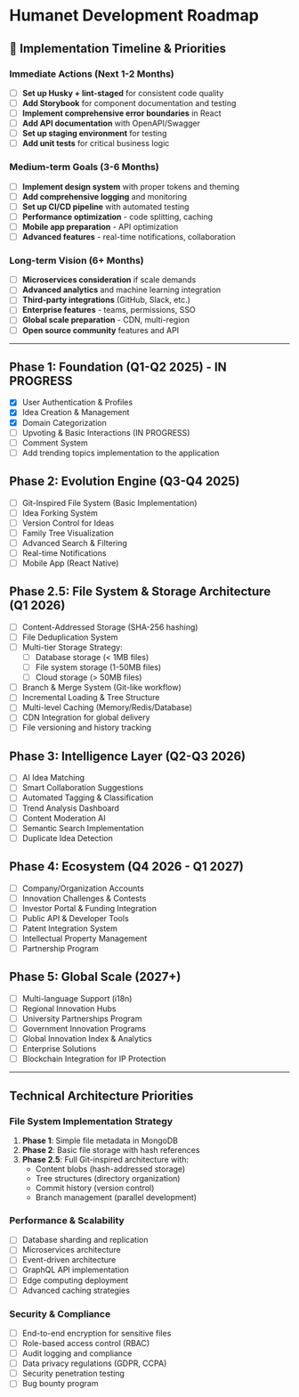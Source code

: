 # Humanet Development Roadmap

## 🎯 Implementation Timeline & Priorities

### **Immediate Actions (Next 1-2 Months)**
- [ ] **Set up Husky + lint-staged** for consistent code quality
- [ ] **Add Storybook** for component documentation and testing
- [ ] **Implement comprehensive error boundaries** in React
- [ ] **Add API documentation** with OpenAPI/Swagger
- [ ] **Set up staging environment** for testing
- [ ] **Add unit tests** for critical business logic

### **Medium-term Goals (3-6 Months)**
- [ ] **Implement design system** with proper tokens and theming
- [ ] **Add comprehensive logging** and monitoring
- [ ] **Set up CI/CD pipeline** with automated testing
- [ ] **Performance optimization** - code splitting, caching
- [ ] **Mobile app preparation** - API optimization
- [ ] **Advanced features** - real-time notifications, collaboration

### **Long-term Vision (6+ Months)**
- [ ] **Microservices consideration** if scale demands
- [ ] **Advanced analytics** and machine learning integration
- [ ] **Third-party integrations** (GitHub, Slack, etc.)
- [ ] **Enterprise features** - teams, permissions, SSO
- [ ] **Global scale preparation** - CDN, multi-region
- [ ] **Open source community** features and API

---

## Phase 1: Foundation (Q1-Q2 2025) - IN PROGRESS
- [x] User Authentication & Profiles
- [x] Idea Creation & Management
- [x] Domain Categorization
- [ ] Upvoting & Basic Interactions (IN PROGRESS)
- [ ] Comment System
- [ ] Add trending topics implementation to the application

## Phase 2: Evolution Engine (Q3-Q4 2025)
- [ ] Git-Inspired File System (Basic Implementation)
- [ ] Idea Forking System
- [ ] Version Control for Ideas
- [ ] Family Tree Visualization
- [ ] Advanced Search & Filtering
- [ ] Real-time Notifications
- [ ] Mobile App (React Native)

## Phase 2.5: File System & Storage Architecture (Q1 2026)
- [ ] Content-Addressed Storage (SHA-256 hashing)
- [ ] File Deduplication System
- [ ] Multi-tier Storage Strategy:
  - [ ] Database storage (< 1MB files)
  - [ ] File system storage (1-50MB files)  
  - [ ] Cloud storage (> 50MB files)
- [ ] Branch & Merge System (Git-like workflow)
- [ ] Incremental Loading & Tree Structure
- [ ] Multi-level Caching (Memory/Redis/Database)
- [ ] CDN Integration for global delivery
- [ ] File versioning and history tracking

## Phase 3: Intelligence Layer (Q2-Q3 2026)
- [ ] AI Idea Matching
- [ ] Smart Collaboration Suggestions
- [ ] Automated Tagging & Classification
- [ ] Trend Analysis Dashboard
- [ ] Content Moderation AI
- [ ] Semantic Search Implementation
- [ ] Duplicate Idea Detection

## Phase 4: Ecosystem (Q4 2026 - Q1 2027)
- [ ] Company/Organization Accounts
- [ ] Innovation Challenges & Contests
- [ ] Investor Portal & Funding Integration
- [ ] Public API & Developer Tools
- [ ] Patent Integration System
- [ ] Intellectual Property Management
- [ ] Partnership Program

## Phase 5: Global Scale (2027+)
- [ ] Multi-language Support (i18n)
- [ ] Regional Innovation Hubs
- [ ] University Partnerships Program
- [ ] Government Innovation Programs
- [ ] Global Innovation Index & Analytics
- [ ] Enterprise Solutions
- [ ] Blockchain Integration for IP Protection

---

## Technical Architecture Priorities

### File System Implementation Strategy
1. **Phase 1**: Simple file metadata in MongoDB
2. **Phase 2**: Basic file storage with hash references
3. **Phase 2.5**: Full Git-inspired architecture with:
   - Content blobs (hash-addressed storage)
   - Tree structures (directory organization)
   - Commit history (version control)
   - Branch management (parallel development)

### Performance & Scalability
- [ ] Database sharding and replication
- [ ] Microservices architecture
- [ ] Event-driven architecture
- [ ] GraphQL API implementation
- [ ] Edge computing deployment
- [ ] Advanced caching strategies

### Security & Compliance
- [ ] End-to-end encryption for sensitive files
- [ ] Role-based access control (RBAC)
- [ ] Audit logging and compliance
- [ ] Data privacy regulations (GDPR, CCPA)
- [ ] Security penetration testing
- [ ] Bug bounty program